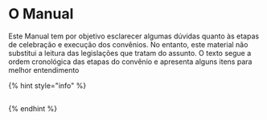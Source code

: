 # O Manual

Este Manual tem por objetivo esclarecer algumas dúvidas quanto às etapas de celebração e execução dos convênios. No entanto, este material não substitui a leitura das legislações que tratam do assunto. O texto segue a ordem cronológica das etapas do convênio e apresenta alguns itens para melhor entendimento

{% hint style="info" %}


## 
{% endhint %}

